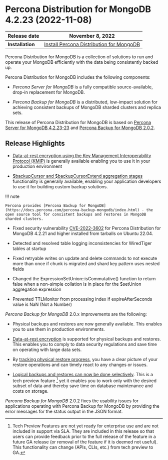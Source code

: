 # Percona Distribution for MongoDB 4.2.23 (2022-11-08)

| **Release date** | November 8, 2022   |
| ---------------- | ------------------ |
| **Installation** | [Install Percona Distribution for MongoDB](installation.md)|
 

Percona Distribution for MongoDB is a collection of solutions to run and operate your
MongoDB efficiently with the data being consistently backed up.

Percona Distribution for MongoDB includes the following components:

* *Percona Server for MongoDB* is a fully compatible source-available, drop-in replacement
for MongoDB.

* *Percona Backup for MongoDB* is a distributed, low-impact solution for achieving
consistent backups of MongoDB sharded clusters and replica sets.

This release of Percona Distribution for MongoDB is based on [Percona Server for MongoDB 4.2.23-23](https://docs.percona.com/percona-server-for-mongodb/4.2/release_notes/4.2.23-23.html) and [Percona Backup for MongoDB 2.0.2](https://docs.percona.com/percona-backup-mongodb/release-notes/2.0.2.html).

## Release Highlights

* [Data-at-rest encryption using the Key Management Interoperability Protocol (KMIP)](https://docs.percona.com/percona-server-for-mongodb/4.2/kmip.html) is generally available enabling you to use it in your production environment

* [$backupCursor and $backupCursorExtend aggregation stages](https://docs.percona.com/percona-server-for-mongodb/4.2/backup-cursor.html) functionality is generally available, enabling your application developers to use it for building custom backup solutions.

!!! note

    Percona provides [Percona Backup for MongoDB](https://docs.percona.com/percona-backup-mongodb/index.html) - the open source tool for consistent backups and restores in MongoDB sharded clusters.

* Fixed security vulnerability [CVE-2022-3602](https://cve.mitre.org/cgi-bin/cvename.cgi?name=CVE-2022-3602) for Percona Distribution for MongoDB 4.2.21 and higher installed from tarballs on Ubuntu 22.04.

* Detected and resolved table logging inconsistencies for WiredTiger tables at startup

* Fixed retryable writes on update and delete commands to not execute more than once if chunk is migrated and shard key pattern uses nested fields

* Changed the ExpressionSetUnion::isCommutative() function to return false when a non-simple collation is in place for the $setUnion aggregation expression

* Prevented TTLMonitor from processing index if expireAfterSeconds value is NaN (Not a Number)

*Percona Backup for MongoDB* 2.0.x improvements are the following:

* Physical backups and restores are now generally available. This enables you to use them in production environments.

* [Data-at-rest encryption](https://docs.percona.com/percona-backup-mongodb/usage/restore.html#physical-restores-with-data-at-rest-encryption) is supported for physical backups and restores. This enables you to comply to data security regulations and save time on operating with large data sets.

* By [tracking physical restore progress](https://docs.percona.com/percona-backup-mongodb/usage/restore-progress.html), you have a clear picture of your restore operations and can timely react to any changes or issues.

* [Logical backups and restores can now be done selectively](https://docs.percona.com/percona-backup-mongodb/usage/selective-backup.html). This is a tech preview feature [^1] yet it enables you to work only with the desired subset of data and thereby save time on database maintenance and costs on storage.

*Percona Backup for MongoDB* 2.0.2 fixes the usability issues for applications operating with Percona Backup for MongoDB by providing the error messages for the status output in the JSON format.

[^1]: Tech Preview Features are not yet ready for enterprise use and are not included in support via SLA. They are included in this release so that users can provide feedback prior to the full release of the feature in a future GA release (or removal of the feature if it is deemed not useful). This functionality can change (APIs, CLIs, etc.) from tech preview to GA.